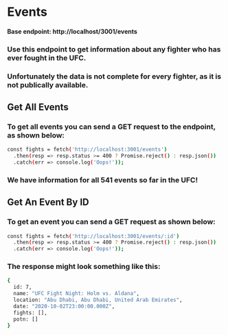 # Events

#### Base endpoint: http://localhost/3001/events

### Use this endpoint to get information about any fighter who has ever fought in the UFC.
### Unfortunately the data is not complete for every fighter, as it is not publically available.

## Get All Events

### To get all events you can send a GET request to the endpoint, as shown below:

```sh
const fights = fetch('http://localhost:3001/events')
  .then(resp => resp.status >= 400 ? Promise.reject() : resp.json())
  .catch(err => console.log('Oops!'));
```

### We have information for all 541 events so far in the UFC!

## Get An Event By ID

### To get an event you can send a GET request as shown below:

```sh
const fights = fetch('http://localhost:3001/events/:id')
  .then(resp => resp.status >= 400 ? Promise.reject() : resp.json())
  .catch(err => console.log('Oops!'));
```

### The response might look something like this:

```sh
{
  id: 7,
  name: "UFC Fight Night: Holm vs. Aldana",
  location: "Abu Dhabi, Abu Dhabi, United Arab Emirates",
  date: "2020-10-02T23:00:00.000Z",
  fights: [],
  potn: []
}
```